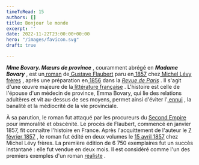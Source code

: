 ```yaml
---
timeToRead: 15
authors: []
title: Bonjour le monde
excerpt: ''
date: 2022-11-22T23:00:00+00:00
hero: "/images/favicon.svg"
draft: true

---
```

**_Mme Bovary. Mœurs de province_** , couramment abrégé en **_Madame Bovary_** , est un[ roman](https://fr.wikipedia.org/wiki/Roman_(litt%C3%A9rature) "Roman (littérature)") de[ Gustave Flaubert](https://fr.wikipedia.org/wiki/Gustave_Flaubert "Gustave Flaubert") paru en[ 1857](https://fr.wikipedia.org/wiki/1857_en_litt%C3%A9rature "1857 en littérature") chez[ Michel Lévy frères](https://fr.wikipedia.org/wiki/Michel_L%C3%A9vy_fr%C3%A8res "Michel Lévy frères") , après une préparation en[ 1856](https://fr.wikipedia.org/wiki/1856 "1856") dans la [_Revue de Paris_](https://fr.wikipedia.org/wiki/Revue_de_Paris "Revue de Paris") . Il s'agit d'une œuvre majeure de la[ littérature française](https://fr.wikipedia.org/wiki/Litt%C3%A9rature_fran%C3%A7aise "Littérature française") . L'histoire est celle de l'épouse d'un médecin de province, Emma Bovary, qui lie des relations adultères et vit au-dessus de ses moyens, permet ainsi d'éviter l'[ ennui](https://fr.wikipedia.org/wiki/Ennui "Ennui") , la banalité et la médiocrité de la vie provinciale.

À sa parution, le roman fut attaqué par les procureurs du [Second Empire](https://fr.wikipedia.org/wiki/Second_Empire "Second Empire") pour immoralité et obscénité. Le procès de Flaubert, commencé en janvier 1857, fit connaître l'histoire en France. Après l'acquittement de l'auteur le [7 ](https://fr.wikipedia.org/wiki/7_f%C3%A9vrier "7 février") [février ](https://fr.wikipedia.org/wiki/F%C3%A9vrier_1857 "Février 1857") [1857](https://fr.wikipedia.org/wiki/1857 "1857") , le roman fut édité en deux volumes le [15 ](https://fr.wikipedia.org/wiki/15_avril "15 avril") [avril ](https://fr.wikipedia.org/wiki/Avril_1857 "Avril 1857") [1857](https://fr.wikipedia.org/wiki/1857 "1857") chez Michel Lévy frères. La première édition de 6 750 exemplaires fut un succès instantané : elle fut vendue en deux mois. Il est considéré comme l'un des premiers exemples d'un roman [réaliste](https://fr.wikipedia.org/wiki/R%C3%A9alisme_(litt%C3%A9rature) "Réalisme (littérature)") .